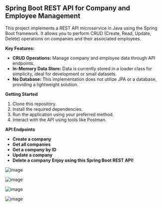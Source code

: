 ## Spring Boot REST API for Company and Employee Management

This project implements a REST API microservice in Java using the Spring Boot framework. It allows you to perform CRUD (Create, Read, Update, Delete) operations on companies and their associated employees.

**Key Features:**

- **CRUD Operations:** Manage company and employee data through API endpoints.
- **In-Memory Data Store:** Data is currently stored in a loader class for simplicity, ideal for development or small datasets.
- **No Database:** This implementation does not utilize JPA or a database, providing a lightweight solution.

**Getting Started**

1. Clone this repository.
2. Install the required dependencies.
3. Run the application using your preferred method.
4. Interact with the API using tools like Postman.

**API Endpoints**

* **Create a company** 
* **Get all companies**
* **Get a company by ID** 
* **Update a company**
* **Delete a company** 
**Enjoy using this Spring Boot REST API!**


![image](https://github.com/Fralog4/ProjectWork-REST/assets/145924630/5f9c7245-6d9c-4420-bd43-0f3d814a8f92)

![image](https://github.com/Fralog4/ProjectWork-REST/assets/145924630/9fb9d0fa-7a31-4b1d-8335-7b08ce80c4e7)

![image](https://github.com/Fralog4/ProjectWork-REST/assets/145924630/9b62b722-5145-4882-a7c5-466972a6ae32)

![image](https://github.com/Fralog4/ProjectWork-REST/assets/145924630/2138b981-75ce-4724-8513-98a5dc5c4292)



